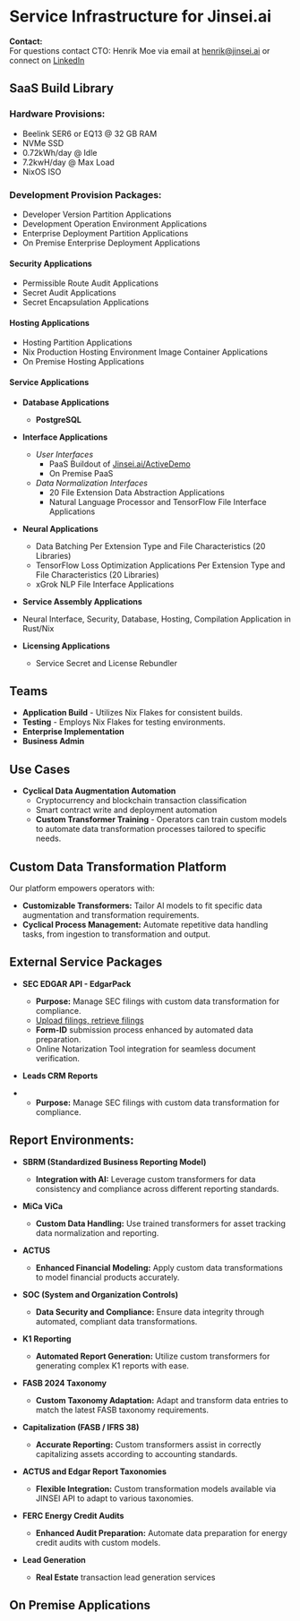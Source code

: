 # Service Infrastructure for Jinsei.ai

**Contact:**  
For questions contact CTO: Henrik Moe via email at [henrik@jinsei.ai](mailto:henrik@jinsei.ai) or connect on [LinkedIn](https://linkedin.com/in/henrikmoe)

## SaaS Build Library

### Hardware Provisions:

- Beelink SER6 or EQ13 @ 32 GB RAM
- NVMe SSD
- 0.72kWh/day @ Idle
- 7.2kwH/day @ Max Load
- NixOS ISO 

### Development Provision Packages:

- Developer Version Partition Applications
- Development Operation Environment Applications
- Enterprise Deployment Partition Applications
- On Premise Enterprise Deployment Applications


#### Security Applications

- Permissible Route Audit Applications
- Secret Audit Applications
- Secret Encapsulation Applications

#### Hosting Applications

- Hosting Partition Applications
- Nix Production Hosting Environment Image Container Applications
- On Premise Hosting Applications

#### Service Applications

- **Database Applications**
  - **PostgreSQL**
    
- **Interface Applications**
  - *User Interfaces*
    - PaaS Buildout of [Jinsei.ai/ActiveDemo](https://jinsei.ai/activedemo)
    - On Premise PaaS
  - *Data Normalization Interfaces*
    - 20 File Extension Data Abstraction Applications
    - Natural Language Processor and TensorFlow File Interface Applications

- **Neural Applications**
  - Data Batching Per Extension Type and File Characteristics (20 Libraries)
  - TensorFlow Loss Optimization Applications Per Extension Type and File Characteristics (20 Libraries)
  - xGrok NLP File Interface Applications

- **Service Assembly Applications**
- Neural Interface, Security, Database, Hosting, Compilation Application in Rust/Nix
  
- **Licensing Applications**
  - Service Secret and License Rebundler

## Teams

- **Application Build** - Utilizes Nix Flakes for consistent builds.
- **Testing** - Employs Nix Flakes for testing environments.
- **Enterprise Implementation**
- **Business Admin**

## Use Cases

- **Cyclical Data Augmentation Automation**
  - Cryptocurrency and blockchain transaction classification
  - Smart contract write and deployment automation
  - **Custom Transformer Training** - Operators can train custom models to automate data transformation processes tailored to specific needs.

## Custom Data Transformation Platform

Our platform empowers operators with:

- **Customizable Transformers:** Tailor AI models to fit specific data augmentation and transformation requirements.
- **Cyclical Process Management:** Automate repetitive data handling tasks, from ingestion to transformation and output.

## External Service Packages

- **SEC EDGAR API - EdgarPack**
  - **Purpose:** Manage SEC filings with custom data transformation for compliance.
  - [Upload filings, retrieve filings](https://www.sec.gov/files/edgar/filermanual/efmvol1.pdf)
  - **Form-ID** submission process enhanced by automated data preparation.
  - Online Notarization Tool integration for seamless document verification.
 
- **Leads CRM Reports** 
-   - **Purpose:** Manage SEC filings with custom data transformation for compliance.


## Report Environments:

- **SBRM (Standardized Business Reporting Model)**
  - **Integration with AI:** Leverage custom transformers for data consistency and compliance across different reporting standards.

- **MiCa ViCa**
  - **Custom Data Handling:** Use trained transformers for asset tracking data normalization and reporting.

- **ACTUS**
  - **Enhanced Financial Modeling:** Apply custom data transformations to model financial products accurately.

- **SOC (System and Organization Controls)**
  - **Data Security and Compliance:** Ensure data integrity through automated, compliant data transformations.

- **K1 Reporting**
  - **Automated Report Generation:** Utilize custom transformers for generating complex K1 reports with ease.

- **FASB 2024 Taxonomy**
  - **Custom Taxonomy Adaptation:** Adapt and transform data entries to match the latest FASB taxonomy requirements.

- **Capitalization (FASB / IFRS 38)**
  - **Accurate Reporting:** Custom transformers assist in correctly capitalizing assets according to accounting standards.

- **ACTUS and Edgar Report Taxonomies**
  - **Flexible Integration:** Custom transformation models available via JINSEI API to adapt to various taxonomies.

- **FERC Energy Credit Audits**
  - **Enhanced Audit Preparation:** Automate data preparation for energy credit audits with custom models.
 
- **Lead Generation**
  - **Real Estate** transaction lead generation services

 
## On Premise Applications

